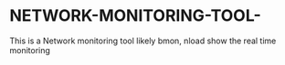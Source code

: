 # NETWORK-MONITORING-TOOL-
This is a Network monitoring tool likely bmon, nload show the real time monitoring
